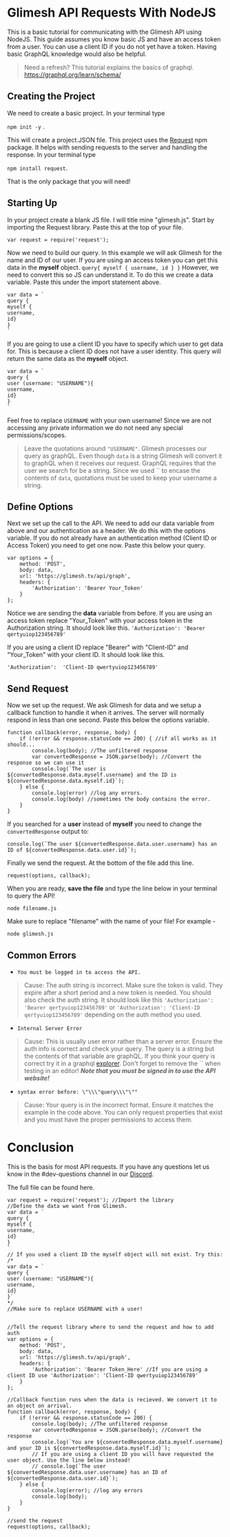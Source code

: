 # Glimesh API Requests With NodeJS

This is a basic tutorial for communicating with the Glimesh API using NodeJS. This guide assumes you know basic JS and have an access token from a user. You can use a client ID if you do not yet have a token. Having basic GraphQL knowledge would also be helpful.
> Need a refresh? This tutorial explains the basics of graphql. https://graphql.org/learn/schema/


## Creating the Project

We need to create a basic project. In your terminal type

`npm init -y` .

This will create a project.JSON file. This project uses the [Request](https://www.npmjs.com/package/request) npm package. It helps with sending requests to the server and handling the response. In your terminal type

`npm install request`.

That is the only package that you will need!

## Starting Up

In your project create a blank JS file. I will title mine "glimesh.js". Start by importing the Request library. Paste this at the top of your file.
```
var request = require('request');
```
Now we need to build our query. In this example we will ask Glimesh for the name and ID of our user. If you are using an access token you can get this data in the **myself** object.
`query{
  myself {
    username,
    id
  }
}`
However, we need to convert this so JS can understand it. To do this we create a data variable. Paste this under the import statement above.
```JS
var data = `
query {
myself {
username,
id}
}
`
```

If you are going to use a client ID you have to specify which user to get data for. This is because a client ID does not have a user identity. This query will return the same data as the **myself** object.

```JS
var data = `
query {
user (username: "USERNAME"){
username,
id}
}
`
```
Feel free to replace `USERNAME` with your own username! Since we are not accessing any private information we do not need any special permissions/scopes.

> Leave the quotations around `"USERNAME"`. Glimesh processes our query as graphQL. Even though `data` is a string Glimesh will convert it to graphQL when it receives our request. GraphQL requires that the user we search for be a string. Since we used `` to encase the contents of `data`, quotations must be used to keep your username a string.

## Define Options

Next we set up the call to the API. We need to add our data variable from above and our authentication as a header. We do this with the options variable. If you do not already have an authentication method (Client ID or Access Token) you need to get one now. Paste this below your query.
```JS
var options = {
    method: 'POST',
    body: data,
    url: 'https://glimesh.tv/api/graph',
    headers: {
        'Authorization': 'Bearer Your_Token'
    }
};
```
Notice we are sending the **data** variable from before. If you are using an access token replace "Your_Token" with your access token in the Authorization string.  It should look like this.
`'Authorization': 'Bearer qertyuiop123456789'`

If you are using a client ID replace "Bearer" with "Client-ID" and "Your_Token" with your client ID. It should look like this.

`'Authorization':  'Client-ID qwertyuiop123456789'`

## Send Request

Now we set up the request. We ask Glimesh for data and we setup a callback function to handle it when it arrives. The server will normally respond in less than one second. Paste this below the options variable.
```JS
function callback(error, response, body) {
    if (!error && response.statusCode == 200) { //if all works as it should...
        console.log(body); //The unfiltered response
        var convertedResponse = JSON.parse(body); //Convert the response so we can use it
        console.log(`The user is ${convertedResponse.data.myself.username} and the ID is ${convertedResponse.data.myself.id}`);
    } else {
        console.log(error) //log any errors.
        console.log(body) //sometimes the body contains the error.
    }
}
```
If you searched for a **user** instead of **myself** you need to change the `convertedResponse` output to:
```JS
console.log(`The user ${convertedResponse.data.user.username} has an ID of ${convertedResponse.data.user.id}`);
```
Finally we send the request. At the bottom of the file add this line.
```JS
request(options, callback);
```
When you are ready, **save the file** and type the line below in your terminal to query the API!

`node filename.js`

 Make sure to replace "filename" with the name of your file! For example -

  `node glimesh.js`

## Common Errors

- `You must be logged in to access the API.`
>Cause: The auth string is incorrect. Make sure the token is valid. They expire after a short period and a new token is needed. You should also check the auth string. It should look like this `'Authorization': 'Bearer qertyuiop123456789'` or `'Authorization': 'Client-ID qertyuiop123456789'` depending on the auth method you used.

- `Internal Server Error`
>Cause: This is usually user error rather than a server error. Ensure the auth info is correct and check your query. The query is a string but the contents of that variable are graphQL. If you think your query is correct try it in a graphql [explorer](/api-docs/docs/api/pagination). Don't forget to remove the `` when testing in an editor!
***Note that you must be signed in to use the API website!***

- `syntax error before: \"\\\"query\\\"\""`
>Cause: Your query is in the incorrect format. Ensure it matches the example in the code above. You can only request properties that exist and you must have the proper permissions to access them.

# Conclusion

This is the basis for most API requests. If you have any questions let us know in the #dev-questions channel in our [Discord](https://Discord.gg/Glimesh).

The full file can be found here.
```JS
var request = require('request'); //Import the library
//Define the data we want from Glimesh.
var data = `
query {
myself {
username,
id}
}
`
// If you used a client ID the myself object will not exist. Try this:
/*
var data = `
query {
user (username: "USERNAME"){
username,
id}
}`
*/
//Make sure to replace USERNAME with a user!


//Tell the request library where to send the request and how to add auth
var options = {
    method: 'POST',
    body: data,
    url: 'https://glimesh.tv/api/graph',
    headers: {
        'Authorization': 'Bearer Token_Here' //If you are using a client ID use 'Authorization': 'Client-ID qwertyuiop123456789'
    }
};

//Callback function runs when the data is recieved. We convert it to an object on arrival.
function callback(error, response, body) {
    if (!error && response.statusCode == 200) {
        console.log(body); //The unfiltered response
        var convertedResponse = JSON.parse(body); //Convert the response
        console.log(`You are ${convertedResponse.data.myself.username} and your ID is ${convertedResponse.data.myself.id}`);
        // If you are using a client ID you will have requested the user object. Use the line below instead!
        // console.log(`The user ${convertedResponse.data.user.username} has an ID of ${convertedResponse.data.user.id}`);
    } else {
        console.log(error); //log any errors
        console.log(body);
    }
}

//send the request
request(options, callback);
```